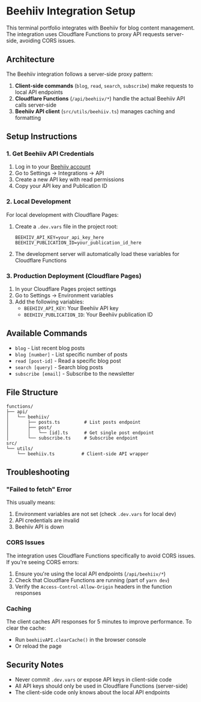 # Beehiiv Integration Setup

This terminal portfolio integrates with Beehiiv for blog content management. The integration uses Cloudflare Functions to proxy API requests server-side, avoiding CORS issues.

## Architecture

The Beehiiv integration follows a server-side proxy pattern:

1. **Client-side commands** (`blog`, `read`, `search`, `subscribe`) make requests to local API endpoints
2. **Cloudflare Functions** (`/api/beehiiv/*`) handle the actual Beehiiv API calls server-side
3. **Beehiiv API client** (`src/utils/beehiiv.ts`) manages caching and formatting

## Setup Instructions

### 1. Get Beehiiv API Credentials

1. Log in to your [Beehiiv account](https://app.beehiiv.com)
2. Go to Settings → Integrations → API
3. Create a new API key with read permissions
4. Copy your API key and Publication ID

### 2. Local Development

For local development with Cloudflare Pages:

1. Create a `.dev.vars` file in the project root:
   ```
   BEEHIIV_API_KEY=your_api_key_here
   BEEHIIV_PUBLICATION_ID=your_publication_id_here
   ```

2. The development server will automatically load these variables for Cloudflare Functions

### 3. Production Deployment (Cloudflare Pages)

1. In your Cloudflare Pages project settings
2. Go to Settings → Environment variables
3. Add the following variables:
   - `BEEHIIV_API_KEY`: Your Beehiiv API key
   - `BEEHIIV_PUBLICATION_ID`: Your Beehiiv publication ID

## Available Commands

- `blog` - List recent blog posts
- `blog [number]` - List specific number of posts
- `read [post-id]` - Read a specific blog post
- `search [query]` - Search blog posts
- `subscribe [email]` - Subscribe to the newsletter

## File Structure

```
functions/
├── api/
│   └── beehiiv/
│       ├── posts.ts         # List posts endpoint
│       ├── post/
│       │   └── [id].ts      # Get single post endpoint
│       └── subscribe.ts     # Subscribe endpoint
src/
└── utils/
    └── beehiiv.ts          # Client-side API wrapper
```

## Troubleshooting

### "Failed to fetch" Error

This usually means:
1. Environment variables are not set (check `.dev.vars` for local dev)
2. API credentials are invalid
3. Beehiiv API is down

### CORS Issues

The integration uses Cloudflare Functions specifically to avoid CORS issues. If you're seeing CORS errors:
1. Ensure you're using the local API endpoints (`/api/beehiiv/*`)
2. Check that Cloudflare Functions are running (part of `yarn dev`)
3. Verify the `Access-Control-Allow-Origin` headers in the function responses

### Caching

The client caches API responses for 5 minutes to improve performance. To clear the cache:
- Run `beehiivAPI.clearCache()` in the browser console
- Or reload the page

## Security Notes

- Never commit `.dev.vars` or expose API keys in client-side code
- All API keys should only be used in Cloudflare Functions (server-side)
- The client-side code only knows about the local API endpoints
